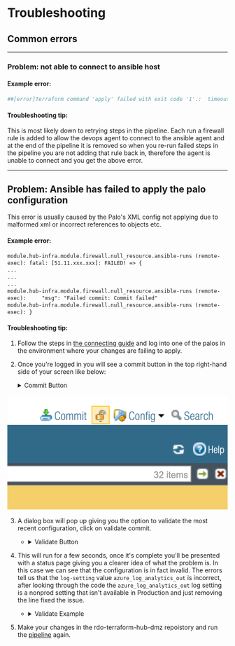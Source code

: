 # Troubleshooting 





## Common errors  
---
### **Problem:** not able to connect to ansible host

#### **Example error:**
```bash
##[error]Terraform command 'apply' failed with exit code '1'.:  timeout - last error: dial tcp 51.137.145.88:22: i/o timeout
```

#### **Troubleshooting tip:**
This is most likely down to retrying steps in the pipeline. Each run a firewall rule is added to allow the devops agent to connect to the ansible agent and at the end of the pipeline it is removed so when you re-run failed steps in the pipeline you are not adding that rule back in, therefore the agent is unable to connect and you get the above error.

---
## Problem: Ansible has failed to apply the palo configuration

This error is usually caused by the Palo's XML config not applying due to malformed xml or incorrect references to objects etc. 

#### **Example error:**
```
module.hub-infra.module.firewall.null_resource.ansible-runs (remote-exec): fatal: [51.11.xxx.xxx]: FAILED! => {
...
...
...
module.hub-infra.module.firewall.null_resource.ansible-runs (remote-exec):     "msg": "Failed commit: Commit failed"
module.hub-infra.module.firewall.null_resource.ansible-runs (remote-exec): }
```

#### **Troubleshooting tip:**

1. Follow the steps in [the connecting guide](connecting.md) and log into one of the palos in the environment where your changes are failing to apply. 

2. Once you're logged in you will see a commit button in the top right-hand side of your screen like below:
    <details> 
    <summary>Commit Button</summary>

![Commit Button](images/palo-commit.png)
   
</details>

3. A dialog box will pop up giving you the option to validate the most recent configuration, click on validate commit. 

    - <details> <summary>Validate Button</summary>![Validate Button](images/validate-button.png)</details>

4. This will run for a few seconds, once it's complete you'll be presented with a status page giving you a clearer idea of what the problem is. In this case we can see that the configuration is in fact invalid. The errors tell us that the `log-setting` value `azure_log_analytics_out` is incorrect, after looking through the code the `azure_log_analytics_out` log setting is a nonprod setting that isn't available in Production and just removing the line fixed the issue. 

    - <details> <summary>Validate Example</summary>![Validate Example](images/example-validate.png)</details>

5. Make your changes in the rdo-terraform-hub-dmz repoistory and run the [pipeline](https://dev.azure.com/hmcts/PlatformOperations/_build?definitionId=226&_a=summary) again. 